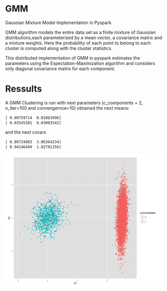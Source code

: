 GMM
===

Gaussian Mixture Model Implementation in Pyspark

GMM algorithm models the entire data set as a finite mixture of Gaussian distributions,each parameterized by a mean vector, a covariance matrix  and a mixture weights. Here the probability of each point to belong to each cluster is computed along with the cluster statistics.

This distributed implementation of GMM in pyspark estimates the parameters using the  Expectation-Maximization algorithm and considers only diagonal covariance matrix for each component.

Ressults
==========
A GMM Clustering is run with next parameters (c\_components = 2, n\_iter=100 and convengernce=10) obtained the next means:

```
[ 9.99759714  0.01083996]
[ 0.03545101  0.03003542]
``` 

and the next covars
```
[ 0.09724083  3.06364234]
[ 0.94146449  1.02791156]
```


![Cluster results](https://raw.githubusercontent.com/rmaestre/GMM/master/images/gmm_clustering.png)
